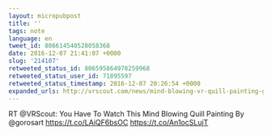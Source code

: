 ```yaml
---
layout: micropubpost
title: ''
tags: note
language: en
tweet_id: 806614540528058368
date: 2016-12-07 21:41:07 +0000
slug: '214107'
retweeted_status_id: 806595864978259968
retweeted_status_user_id: 71895597
retweeted_status_timestamp: 2016-12-07 20:26:54 +0000
expanded_urls: http://vrscout.com/news/mind-blowing-vr-quill-painting-goro-fujita/,https://twitter.com/VRScout/status/806595864978259968/photo/1,http://vrscout.com/news/mind-blowing-vr-quill-painting-goro-fujita/,https://twitter.com/VRScout/status/806595864978259968/photo/1
---
```

RT @VRScout: You Have To Watch This Mind Blowing Quill Painting By @gorosart
https://t.co/LAiQF6bsOC https://t.co/An1ocSLujT
